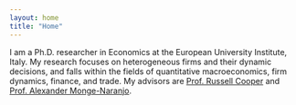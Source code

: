 ```yaml
---
layout: home
title: "Home"
---
```


I am a Ph.D. researcher in Economics at the European University Institute, Italy. My research focuses on heterogeneous firms and their dynamic decisions, and falls within the fields of quantitative macroeconomics, firm dynamics, finance, and trade. My advisors are [Prof. Russell Cooper](https://www.eui.eu/people?id=russell-cooper) and [Prof. Alexander Monge-Naranjo](https://www.eui.eu/people?id=alexander-monge-naranjo).
